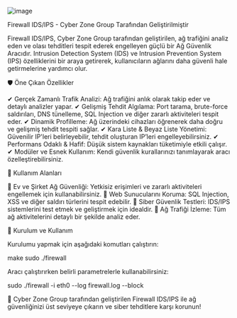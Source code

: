 ![image](https://github.com/user-attachments/assets/a547f843-c345-439a-950c-337cdcda8ee7)

Firewall IDS/IPS - Cyber Zone Group Tarafından Geliştirilmiştir

Firewall IDS/IPS, Cyber Zone Group tarafından geliştirilen, ağ trafiğini analiz eden ve olası tehditleri tespit ederek engelleyen güçlü bir Ağ Güvenlik Aracıdır. Intrusion Detection System (IDS) ve Intrusion Prevention System (IPS) özelliklerini bir araya getirerek, kullanıcıların ağlarını daha güvenli hale getirmelerine yardımcı olur.

🛡 Öne Çıkan Özellikler

✔ Gerçek Zamanlı Trafik Analizi: Ağ trafiğini anlık olarak takip eder ve detaylı analizler yapar.
✔ Gelişmiş Tehdit Algılama: Port tarama, brute-force saldırıları, DNS tünelleme, SQL Injection ve diğer zararlı aktiviteleri tespit eder.
✔ Dinamik Profilleme: Ağ üzerindeki cihazları öğrenerek daha doğru ve gelişmiş tehdit tespiti sağlar.
✔ Kara Liste & Beyaz Liste Yönetimi: Güvenilir IP'leri belirleyebilir, tehdit oluşturan IP’leri engelleyebilirsiniz.
✔ Performans Odaklı & Hafif: Düşük sistem kaynakları tüketimiyle etkili çalışır.
✔ Modüler ve Esnek Kullanım: Kendi güvenlik kurallarınızı tanımlayarak aracı özelleştirebilirsiniz.

📌 Kullanım Alanları

🔹 Ev ve Şirket Ağ Güvenliği: Yetkisiz erişimleri ve zararlı aktiviteleri engellemek için kullanabilirsiniz.
🔹 Web Sunucularını Koruma: SQL Injection, XSS ve diğer saldırı türlerini tespit edebilir.
🔹 Siber Güvenlik Testleri: IDS/IPS sistemlerini test etmek ve geliştirmek için idealdir.
🔹 Ağ Trafiği İzleme: Tüm ağ aktivitelerini detaylı bir şekilde analiz eder.

🚀 Kurulum ve Kullanım

Kurulumu yapmak için aşağıdaki komutları çalıştırın:

make
sudo ./firewall 

Aracı çalıştırırken belirli parametrelerle kullanabilirsiniz:

sudo ./firewall -i eth0 --log firewall.log --block

📢 Cyber Zone Group tarafından geliştirilen Firewall IDS/IPS ile ağ güvenliğinizi üst seviyeye çıkarın ve siber tehditlere karşı korunun! 
